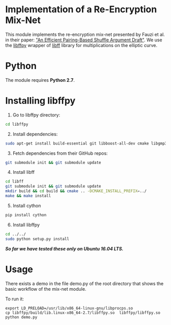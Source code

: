 Implementation of a Re-Encryption Mix-Net
======================================================

This module implements the re-encryption mix-net
presented by Fauzi et al. in their paper:
["An Efficient Pairing-Based Shuffle Argument
Draft"](http://kodu.ut.ee/~lipmaa/papers/flsz17/hat_shuffle.pdf).
We use the 
[libffpy](https://github.com/eellak/gsoc17module-zeus/tree/master/libffpy) 
wrapper of [libff](https://github.com/scipr-lab/libff) library
for multiplications on the elliptic curve.

Python
======

The module requires **Python 2.7**.

Installing libffpy
==================

1. Go to libffpy directory:

```bash
cd libffpy
```

2. Install dependencies:

```bash
sudo apt-get install build-essential git libboost-all-dev cmake libgmp3-dev libssl-dev libprocps4-dev pkg-config
```

3. Fetch dependencies from their GitHub repos:

```bash
git submodule init && git submodule update
```

4. Install libff

```bash
cd libff
git submodule init && git submodule update
mkdir build && cd build && cmake .. -DCMAKE_INSTALL_PREFIX=../
make && make install
```

5. Install cython

```bash
pip install cython
```

6. Install libffpy

```bash
cd ../../
sudo python setup.py install
```

***So far we have tested these only on Ubuntu 16.04 LTS.***

Usage
=====

There exists a demo in the file demo.py of the root directory
that shows the basic workflow of the mix-net module.

To run it:

```
export LD_PRELOAD=/usr/lib/x86_64-linux-gnu/libprocps.so
cp libffpy/build/lib.linux-x86_64-2.7/libffpy.so  libffpy/libffpy.so
python demo.py 
```
